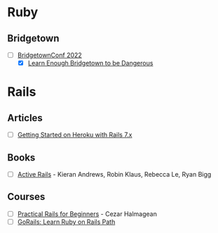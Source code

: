 # Ruby

## Bridgetown
- [ ] [BridgetownConf 2022](https://www.bridgetownconf.rocks/)
    - [x] [Learn Enough Bridgetown to be Dangerous](https://www.bridgetownconf.rocks/#talk-bridgetown-dangerous)

# Rails

## Articles

- [ ] [Getting Started on Heroku with Rails 7.x](https://devcenter.heroku.com/articles/getting-started-with-rails7)

## Books

- [ ] [Active Rails](https://activerailsbook.com/) - Kieran Andrews, Robin Klaus, Rebecca Le, Ryan Bigg

## Courses

- [ ] [Practical Rails for Beginners](https://mixandgo.com/lp/practical-ruby-on-rails-for-beginners) - Cezar Halmagean
- [ ] [GoRails: Learn Ruby on Rails Path](https://gorails.com/path)
